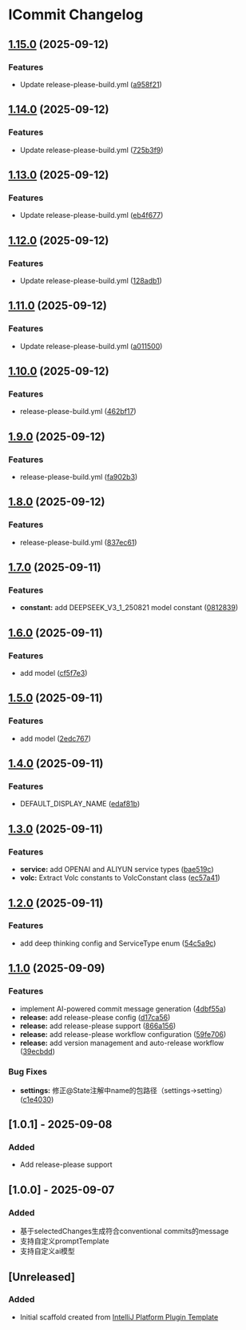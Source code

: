 <!-- Keep a Changelog guide -> https://keepachangelog.com -->

# ICommit Changelog

## [1.15.0](https://github.com/suj1e/icommit/compare/1.14.0...1.15.0) (2025-09-12)


### Features

* Update release-please-build.yml ([a958f21](https://github.com/suj1e/icommit/commit/a958f21de27fc6605fa47fe95d45df09a81fad6e))

## [1.14.0](https://github.com/suj1e/icommit/compare/1.13.0...1.14.0) (2025-09-12)


### Features

* Update release-please-build.yml ([725b3f9](https://github.com/suj1e/icommit/commit/725b3f96c652b5f50637d9ba62266c81ba362928))

## [1.13.0](https://github.com/suj1e/icommit/compare/1.12.0...1.13.0) (2025-09-12)


### Features

* Update release-please-build.yml ([eb4f677](https://github.com/suj1e/icommit/commit/eb4f677bfcc0c47af6a4c8affb67d78dff5bdea2))

## [1.12.0](https://github.com/suj1e/icommit/compare/1.11.0...1.12.0) (2025-09-12)


### Features

* Update release-please-build.yml ([128adb1](https://github.com/suj1e/icommit/commit/128adb13aa8f6b75ff15a1ef82a3a84282bc5c2c))

## [1.11.0](https://github.com/suj1e/icommit/compare/1.10.0...1.11.0) (2025-09-12)


### Features

* Update release-please-build.yml ([a011500](https://github.com/suj1e/icommit/commit/a0115002f80a6ddb28f4bd503471f55b269606ad))

## [1.10.0](https://github.com/suj1e/icommit/compare/1.9.0...1.10.0) (2025-09-12)


### Features

* release-please-build.yml ([462bf17](https://github.com/suj1e/icommit/commit/462bf179b3b975d8793023b0b9a3fcf3b7e9bbad))

## [1.9.0](https://github.com/suj1e/icommit/compare/1.8.0...1.9.0) (2025-09-12)


### Features

* release-please-build.yml ([fa902b3](https://github.com/suj1e/icommit/commit/fa902b3b08e1ba1783bef631de67415a4bbce5e8))

## [1.8.0](https://github.com/suj1e/icommit/compare/1.7.0...1.8.0) (2025-09-12)


### Features

* release-please-build.yml ([837ec61](https://github.com/suj1e/icommit/commit/837ec61cb55b1372f40b41ce4b2c8155c1ca1095))

## [1.7.0](https://github.com/suj1e/icommit/compare/1.6.0...1.7.0) (2025-09-11)


### Features

* **constant:** add DEEPSEEK_V3_1_250821 model constant ([0812839](https://github.com/suj1e/icommit/commit/0812839ceb033c0600582e3f241f8c25d2e319d8))

## [1.6.0](https://github.com/suj1e/icommit/compare/1.5.0...1.6.0) (2025-09-11)


### Features

* add model ([cf5f7e3](https://github.com/suj1e/icommit/commit/cf5f7e3f4919896c0133ce7a5f7e397730035433))

## [1.5.0](https://github.com/suj1e/icommit/compare/1.4.0...1.5.0) (2025-09-11)


### Features

* add model ([2edc767](https://github.com/suj1e/icommit/commit/2edc76768485e31278ed502eb15cad5c6def3f86))

## [1.4.0](https://github.com/suj1e/icommit/compare/1.3.0...1.4.0) (2025-09-11)


### Features

* DEFAULT_DISPLAY_NAME ([edaf81b](https://github.com/suj1e/icommit/commit/edaf81b3ecf6de19baaa736a044da72c79a15e47))

## [1.3.0](https://github.com/suj1e/icommit/compare/1.2.0...1.3.0) (2025-09-11)


### Features

* **service:** add OPENAI and ALIYUN service types ([bae519c](https://github.com/suj1e/icommit/commit/bae519c6cd5373a7bc5ba96022e76b374426bb09))
* **volc:** Extract Volc constants to VolcConstant class ([ec57a41](https://github.com/suj1e/icommit/commit/ec57a4155edddb7bbab66369297d07c893ebe759))

## [1.2.0](https://github.com/suj1e/icommit/compare/1.1.0...1.2.0) (2025-09-11)


### Features

* add deep thinking config and ServiceType enum ([54c5a9c](https://github.com/suj1e/icommit/commit/54c5a9c4b18bebfca6819e46a4348446c15400f2))

## [1.1.0](https://github.com/suj1e/icommit/compare/1.0.1...1.1.0) (2025-09-09)


### Features

* implement AI-powered commit message generation ([4dbf55a](https://github.com/suj1e/icommit/commit/4dbf55acab7824b8470f8a80e2c80dbb31097cb0))
* **release:** add release-please config ([d17ca56](https://github.com/suj1e/icommit/commit/d17ca5627b4107511404b40237883d54769d0659))
* **release:** add release-please support ([866a156](https://github.com/suj1e/icommit/commit/866a156f729128e330cfc2ae9165fe1c46697aa0))
* **release:** add release-please workflow configuration ([59fe706](https://github.com/suj1e/icommit/commit/59fe706d045b4ad1ca9f54628c57d231b34cf6f7))
* **release:** add version management and auto-release workflow ([39ecbdd](https://github.com/suj1e/icommit/commit/39ecbdd1bc2aa5314ccffc0791a933170abc0f4f))


### Bug Fixes

* **settings:** 修正@State注解中name的包路径（settings→setting） ([c1e4030](https://github.com/suj1e/icommit/commit/c1e403089c3b64a794b54a5b77001ce51a00a1b6))

## [1.0.1] - 2025-09-08

### Added

- Add release-please support

## [1.0.0] - 2025-09-07

### Added

- 基于selectedChanges生成符合conventional commits的message
- 支持自定义promptTemplate
- 支持自定义ai模型

## [Unreleased]

### Added

- Initial scaffold created from [IntelliJ Platform Plugin Template](https://github.com/JetBrains/intellij-platform-plugin-template)

